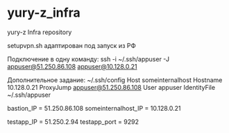 # yury-z_infra
yury-z Infra repository

setupvpn.sh адаптирован под запуск из РФ

Подключение в одну команду:
ssh -i ~/.ssh/appuser -J appuser@51.250.86.108 appuser@10.128.0.21


Дополнительное задание:
~/.ssh/config
Host someinternalhost
	Hostname 10.128.0.21
	ProxyJump appuser@51.250.86.108
	User appuser
	IdentityFile ~/.ssh/appuser

bastion_IP = 51.250.86.108
someinternalhost_IP = 10.128.0.21

testapp_IP = 51.250.2.94
testapp_port = 9292
